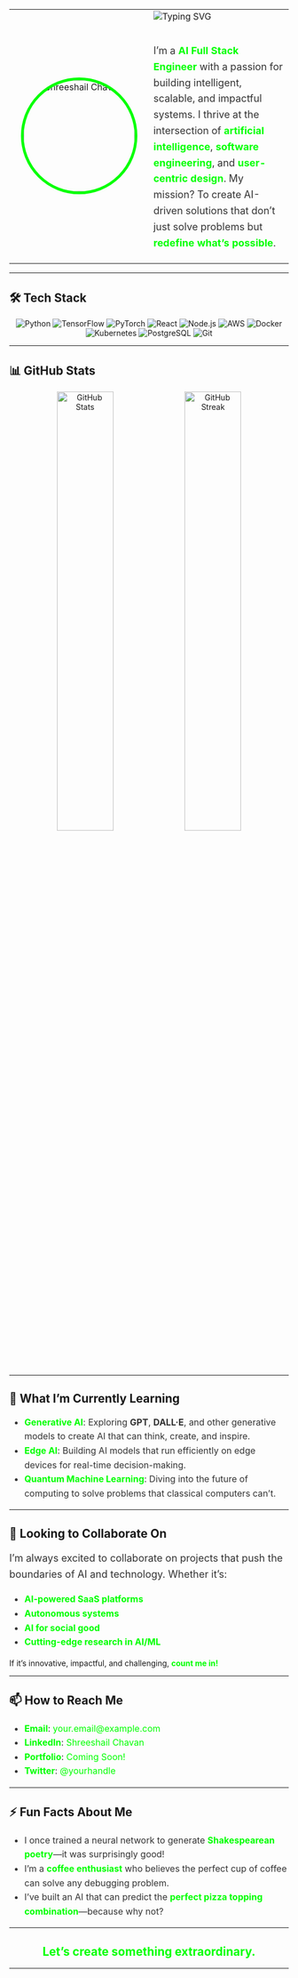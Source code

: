 <!--- 👋 Hi, I’m @shreeshailchavan
- 👀 I’m interested in ...
- 🌱 I’m currently learning ...
- 💞️ I’m looking to collaborate on ...
- 📫 How to reach me ...
- 😄 Pronouns: ...
- ⚡ Fun fact: ...


shreeshailchavan/shreeshailchavan is a ✨ special ✨ repository because its `README.md` (this file) appears on your GitHub profile.
You can click the Preview link to take a look at your changes.
--->
<div align="center">
  <table>
    <tr>
      <td width="50%" align="center">
        <!-- Anime Profile Image -->
        <img src="https://i.imgur.com/your-anime-image.png" alt="Shreeshail Chavan" width="200" style="border-radius: 50%; border: 5px solid #00FF00;" />
      </td>
      <td width="50%" align="left">
        <!-- Animated "I'm Shreeshail" Text -->
        <img src="https://readme-typing-svg.demolab.com?font=Fira+Code&size=30&duration=2000&pause=1000&color=00FF00&vCenter=true&width=400&lines=I'm+Shreeshail+Chavan;AI+Full+Stack+Engineer;Building+Intelligent+Systems;✨+Redefining+Possibilities" alt="Typing SVG" />
        <br><br>
        <!-- Description About Me -->
        <p style="font-size: 18px; line-height: 1.6; color: #333;">
          I’m a <strong style="color: #00FF00;">AI Full Stack Engineer</strong> with a passion for building intelligent, scalable, and impactful systems. I thrive at the intersection of <strong style="color: #00FF00;">artificial intelligence</strong>, <strong style="color: #00FF00;">software engineering</strong>, and <strong style="color: #00FF00;">user-centric design</strong>. My mission? To create AI-driven solutions that don’t just solve problems but <strong style="color: #00FF00;">redefine what’s possible</strong>.  
        </p>
      </td>
    </tr>
  </table>
</div>

---

## 🛠️ **Tech Stack**  
<div align="center">
  <img src="https://img.shields.io/badge/Python-3776AB?style=for-the-badge&logo=python&logoColor=white" alt="Python" />
  <img src="https://img.shields.io/badge/TensorFlow-FF6F00?style=for-the-badge&logo=tensorflow&logoColor=white" alt="TensorFlow" />
  <img src="https://img.shields.io/badge/PyTorch-EE4C2C?style=for-the-badge&logo=pytorch&logoColor=white" alt="PyTorch" />
  <img src="https://img.shields.io/badge/React-20232A?style=for-the-badge&logo=react&logoColor=61DAFB" alt="React" />
  <img src="https://img.shields.io/badge/Node.js-339933?style=for-the-badge&logo=nodedotjs&logoColor=white" alt="Node.js" />
  <img src="https://img.shields.io/badge/AWS-232F3E?style=for-the-badge&logo=amazonaws&logoColor=white" alt="AWS" />
  <img src="https://img.shields.io/badge/Docker-2496ED?style=for-the-badge&logo=docker&logoColor=white" alt="Docker" />
  <img src="https://img.shields.io/badge/Kubernetes-326CE5?style=for-the-badge&logo=kubernetes&logoColor=white" alt="Kubernetes" />
  <img src="https://img.shields.io/badge/PostgreSQL-4169E1?style=for-the-badge&logo=postgresql&logoColor=white" alt="PostgreSQL" />
  <img src="https://img.shields.io/badge/Git-F05032?style=for-the-badge&logo=git&logoColor=white" alt="Git" />
</div>

---

## 📊 **GitHub Stats**  
<div align="center">
  <img src="https://github-readme-stats.vercel.app/api?username=shreeshailchavan&show_icons=true&theme=dark&hide_border=true&count_private=true" alt="GitHub Stats" width="45%" />
  <img src="https://github-readme-streak-stats.herokuapp.com/?user=shreeshailchavan&theme=dark&hide_border=true" alt="GitHub Streak" width="45%" />
</div>

---

## 🌱 **What I’m Currently Learning**  
<ul style="font-size: 16px; line-height: 1.6; color: #333;">
  <li><strong style="color: #00FF00;">Generative AI</strong>: Exploring <strong>GPT</strong>, <strong>DALL·E</strong>, and other generative models to create AI that can think, create, and inspire.</li>
  <li><strong style="color: #00FF00;">Edge AI</strong>: Building AI models that run efficiently on edge devices for real-time decision-making.</li>
  <li><strong style="color: #00FF00;">Quantum Machine Learning</strong>: Diving into the future of computing to solve problems that classical computers can’t.</li>
</ul>

---

## 💞️ **Looking to Collaborate On**  
<p style="font-size: 18px; line-height: 1.6; color: #333;">
  I’m always excited to collaborate on projects that push the boundaries of AI and technology. Whether it’s:  
  <ul style="font-size: 16px; line-height: 1.6; color: #333;">
    <li><strong style="color: #00FF00;">AI-powered SaaS platforms</strong></li>
    <li><strong style="color: #00FF00;">Autonomous systems</strong></li>
    <li><strong style="color: #00FF00;">AI for social good</strong></li>
    <li><strong style="color: #00FF00;">Cutting-edge research in AI/ML</strong></li>
  </ul>
  If it’s innovative, impactful, and challenging, <strong style="color: #00FF00;">count me in!</strong>  
</p>

---

## 📫 **How to Reach Me**  
<ul style="font-size: 16px; line-height: 1.6; color: #333;">
  <li><strong style="color: #00FF00;">Email</strong>: <a href="mailto:your.email@example.com" style="color: #00FF00; text-decoration: none;">your.email@example.com</a></li>
  <li><strong style="color: #00FF00;">LinkedIn</strong>: <a href="https://www.linkedin.com/in/shreeshail-chavan" style="color: #00FF00; text-decoration: none;">Shreeshail Chavan</a></li>
  <li><strong style="color: #00FF00;">Portfolio</strong>: <a href="#" style="color: #00FF00; text-decoration: none;">Coming Soon!</a></li>
  <li><strong style="color: #00FF00;">Twitter</strong>: <a href="https://twitter.com/yourhandle" style="color: #00FF00; text-decoration: none;">@yourhandle</a></li>
</ul>

---

## ⚡ **Fun Facts About Me**  
<ul style="font-size: 16px; line-height: 1.6; color: #333;">
  <li>I once trained a neural network to generate <strong style="color: #00FF00;">Shakespearean poetry</strong>—it was surprisingly good!</li>
  <li>I’m a <strong style="color: #00FF00;">coffee enthusiast</strong> who believes the perfect cup of coffee can solve any debugging problem.</li>
  <li>I’ve built an AI that can predict the <strong style="color: #00FF00;">perfect pizza topping combination</strong>—because why not?</li>
</ul>

---

<h2 style="text-align: center; color: #00FF00;">Let’s create something extraordinary.</h2>

---

<!---
shreeshailchavan/shreeshailchavan is a ✨ special ✨ repository because its `README.md` (this file) appears on your GitHub profile.
You can click the Preview link to take a look at your changes.
--->


